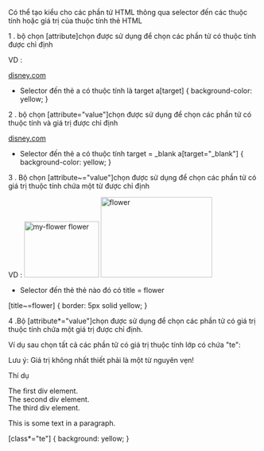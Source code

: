 Có thể tạo kiểu cho các phần tử HTML thông qua selector đến các thuộc tính hoặc giá trị của thuộc tính thẻ HTML

1 . bộ chọn [attribute]chọn được sử dụng để chọn các phần tử có thuộc tính được chỉ định

VD  :

<a href="http://www.techcacademy.com" target="_blank">disney.com</a>

- Selector đến thẻ a có thuộc tính là target
a[target] {
  background-color: yellow;
}

2 . bộ chọn [attribute="value"]chọn được sử dụng để chọn các phần tử có thuộc tính và giá trị được chỉ định

<a href="http://www.techcacademy.com" target="_blank">disney.com</a>


- Selector đến thẻ a có thuộc tính target = _blank
a[target="_blank"] {
  background-color: yellow;
}


3 . Bộ chọn [attribute~="value"]chọn được sử dụng để chọn các phần tử có giá trị thuộc tính chứa một từ được chỉ định

VD : 
<img src="img.jpg" title="my-flower flower" width="150" height="113">
<img src="img.gif" title="flower" width="224" height="162">

- Selector đến thẻ thẻ nào đó có title = flower

[title~=flower] {
  border: 5px solid yellow;
}

4 .Bộ [attribute*="value"]chọn được sử dụng để chọn các phần tử có giá trị thuộc tính chứa một giá trị được chỉ định.

Ví dụ sau chọn tất cả các phần tử có giá trị thuộc tính lớp có chứa "te":

Lưu ý: Giá trị không nhất thiết phải là một từ nguyên vẹn!  

Thí dụ
<div class="first_test">The first div element.</div>
<div class="second">The second div element.</div>
<div class="my-test">The third div element.</div>
<p class="mytest">This is some text in a paragraph.</p>

[class*="te"] {
  background: yellow;
}

